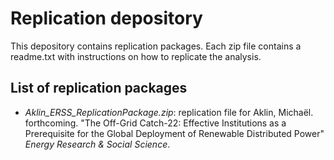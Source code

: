 # Replication depository

This depository contains replication packages. Each zip file contains a readme.txt with instructions on how to replicate the analysis.

## List of replication packages

- _Aklin_ERSS_ReplicationPackage.zip_: replication file for Aklin, Michaël. forthcoming. "The Off-Grid Catch-22: Effective Institutions as a Prerequisite for the Global Deployment of Renewable Distributed Power" _Energy Research & Social Science_. 
